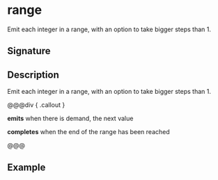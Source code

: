 # range

Emit each integer in a range, with an option to take bigger steps than 1.

## Signature

## Description

Emit each integer in a range, with an option to take bigger steps than 1.


@@@div { .callout }

**emits** when there is demand, the next value

**completes** when the end of the range has been reached

@@@

## Example

